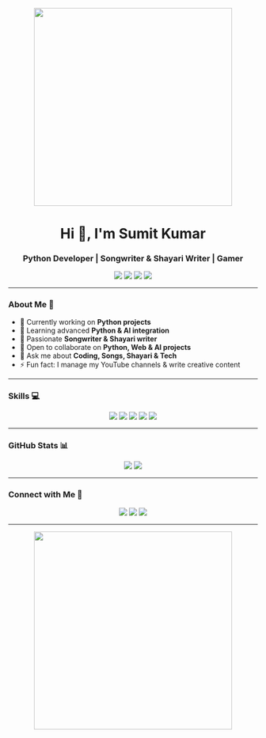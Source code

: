 <p align="center">
  <img src="https://media1.giphy.com/media/v1.Y2lkPTc5MGI3NjExZDBlaGZ1czU0bWRhZnkybXRvZmxvOGhiYnI1cHhpbTlpdjVrNmsyYyZlcD12MV9pbnRlcm5hbF9naWZfYnlfaWQmY3Q9Zw/12Ay4ElBWg6mdO/giphy.gif" width="400" />
</p>

<h1 align="center">Hi 👋, I'm Sumit Kumar</h1>
<h3 align="center">Python Developer | Songwriter & Shayari Writer | Gamer</h3>

<p align="center">
  <img src="https://img.shields.io/badge/💻-Python%20Projects-blue?style=for-the-badge" />
  <img src="https://img.shields.io/badge/🎵-Songwriter-green?style=for-the-badge" />
  <img src="https://img.shields.io/badge/✍️-Shayari%20Writer-red?style=for-the-badge" />
  <img src="https://img.shields.io/badge/🎮-Gamer-purple?style=for-the-badge" />
</p>

---

### About Me 🚀
- 🔭 Currently working on **Python projects**  
- 🌱 Learning advanced **Python & AI integration**  
- 🎵 Passionate **Songwriter & Shayari writer**  
- 👯 Open to collaborate on **Python, Web & AI projects**  
- 💬 Ask me about **Coding, Songs, Shayari & Tech**  
- ⚡ Fun fact: I manage my YouTube channels & write creative content  

---

### Skills 💻
<p align="center">
  <!-- Learning badges with progress -->
  <img src="https://img.shields.io/badge/Python-48%25%20Complete-ff69b4?style=for-the-badge" />
  <img src="https://img.shields.io/badge/Java-28%25%20Complete-ff69b4?style=for-the-badge" />
  <img src="https://img.shields.io/badge/React-10%25%20Complete-ff69b4?style=for-the-badge" />
  <img src="https://img.shields.io/badge/Firebase-68%25%20Complete-ff69b4?style=for-the-badge" />
  <img src="https://img.shields.io/badge/AI-18%25%20Complete-ff69b4?style=for-the-badge" />
</p>

---

### GitHub Stats 📊
<p align="center">
  <img src="https://github-readme-stats.vercel.app/api?username=officialsumitkumarin-boop&show_icons=true&theme=radical" />
  <img src="https://github-readme-streak-stats.herokuapp.com/?user=officialsumitkumarin-boop&theme=radical" />
</p>

---

### Connect with Me 🤝
<p align="center">
  <a href="https://t.me/ll_SANKI_II"><img src="https://img.shields.io/badge/Telegram-0088cc?style=for-the-badge&logo=telegram&logoColor=white" /></a>
  <a href="https://instagram.com/sumitkumaronline"><img src="https://img.shields.io/badge/Instagram-E4405F?style=for-the-badge&logo=instagram&logoColor=white" /></a>
  <a href="https://t.me/TEAMSANKI"><img src="https://img.shields.io/badge/Telegram-0088cc?style=for-the-badge&logo=telegram&logoColor=black" /></a>
</p>

---

<p align="center">
  <img src="https://media4.giphy.com/media/v1.Y2lkPTc5MGI3NjExaDZ1d2x3Nmo4aXJiNDgxbDZveHBmN3J5dTgxZ3p6cHg5NzN5MDNsZCZlcD12MV9pbnRlcm5hbF9naWZfYnlfaWQmY3Q9Zw/Ws6T5PN7wHv3cY8xy8/giphy.gif" width="400" />
</p>
